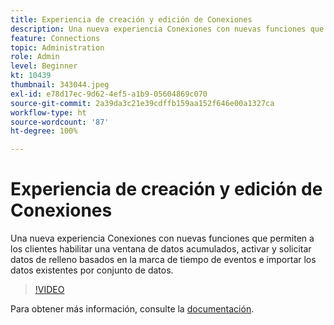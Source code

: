 ```yaml
---
title: Experiencia de creación y edición de Conexiones
description: Una nueva experiencia Conexiones con nuevas funciones que permiten a los clientes habilitar la ventana de datos acumulados, activar y solicitar datos de relleno en función de eventos… (las descripciones deben tener entre 60 y 160 caracteres).
feature: Connections
topic: Administration
role: Admin
level: Beginner
kt: 10439
thumbnail: 343044.jpeg
exl-id: e78d17ec-9d62-4ef5-a1b9-05604869c070
source-git-commit: 2a39da3c21e39cdffb159aa152f646e00a1327ca
workflow-type: ht
source-wordcount: '87'
ht-degree: 100%

---
```


# Experiencia de creación y edición de Conexiones

Una nueva experiencia Conexiones con nuevas funciones que permiten a los clientes habilitar una ventana de datos acumulados, activar y solicitar datos de relleno basados en la marca de tiempo de eventos e importar los datos existentes por conjunto de datos.

>[!VIDEO](https://video.tv.adobe.com/v/343044/?quality=12&learn=on)

Para obtener más información, consulte la [documentación](https://experienceleague.adobe.com/docs/analytics-platform/using/cja-connections/create-connection.html?lang=es).
